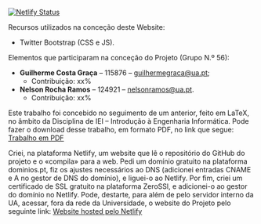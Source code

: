 [![Netlify Status](https://api.netlify.com/api/v1/badges/23dbe235-3d28-4f38-a4e6-a8a9fdfce5c3/deploy-status)](https://app.netlify.com/sites/musicaclassicaieiua/deploys)

Recursos utilizados na conceção deste Website:

- Twitter Bootstrap (CSS e JS).

Elementos que participaram na conceção do Projeto (Grupo N.º 56):

- **Guilherme Costa Graça** – 115876 – guilhermegraca@ua.pt;
    - Contribuição: xx%
- **Nelson Rocha Ramos** – 124921 – nelsonramos@ua.pt.
    - Contribuição: xx%

Este trabalho foi concebido no seguimento de um anterior, feito em LaTeX, no âmbito da Disciplina de IEI – Introdução à Engenharia Informática.
Pode fazer o download desse trabalho, em formato PDF, no link que segue: [Trabalho em PDF](miscelaneous/AP_PDF.pdf)

Criei, na plataforma Netlify, um website que lê o repositório do GitHub do projeto e o «compila» para a web. Pedi um domínio gratuito na plataforma dominios.pt, fiz os ajustes necessários ao DNS (adicionei entradas CNAME e A no gestor de DNS do domínio), e liguei-o ao Netlify. Por fim, criei um certificado de SSL gratuito na plataforma ZeroSSl, e adicionei-o ao gestor do domínio no Netlify. Pode, destarte, para além de pelo servidor interno da UA, acessar, fora da rede da Universidade, o website do Projeto pelo seguinte link: [Website hosted pelo Netlify](https://musicaclassicaieiua.me/)
